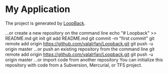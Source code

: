 # My Application

The project is generated by [LoopBack](http://loopback.io).

…or create a new repository on the command line
echo "# Loopback" >> README.md
git init
git add README.md
git commit -m "first commit"
git remote add origin https://github.com/yalaIrfan/Loopback.git
git push -u origin master
…or push an existing repository from the command line
git remote add origin https://github.com/yalaIrfan/Loopback.git
git push -u origin master
…or import code from another repository
You can initialize this repository with code from a Subversion, Mercurial, or TFS project.


